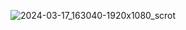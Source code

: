 ![2024-03-17_163040-1920x1080_scrot](https://github.com/kovasko/bspwm-polybar-dotfiles/assets/116259304/2fa4449e-3360-4961-944f-333d6e605a0d)
